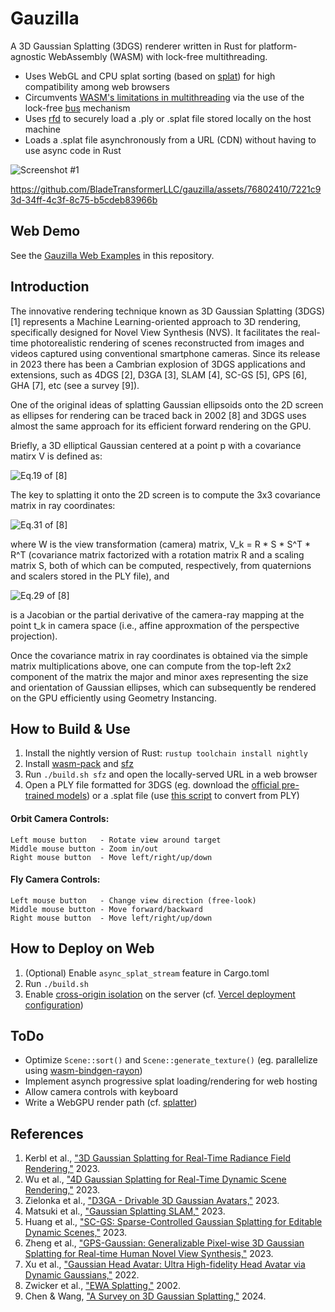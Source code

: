 # Gauzilla
A 3D Gaussian Splatting (3DGS) renderer written in Rust for platform-agnostic WebAssembly (WASM) with lock-free multithreading.
* Uses WebGL and CPU splat sorting (based on [splat](https://github.com/antimatter15/splat)) for high compatibility among web browsers
* Circumvents [WASM's limitations in multithreading](https://rustwasm.github.io/2018/10/24/multithreading-rust-and-wasm.html) via the use of the lock-free [bus](https://github.com/jonhoo/bus) mechanism
* Uses [rfd](https://github.com/PolyMeilex/rfd) to securely load a .ply or .splat file stored locally on the host machine
* Loads a .splat file asynchronously from a URL (CDN) without having to use async code in Rust


![Screenshot #1](images/gauzilla_01.png?raw=true "Screenshot #1")

https://github.com/BladeTransformerLLC/gauzilla/assets/76802410/7221c93d-34ff-4c3f-8c75-b5cdeb83966b


## Web Demo
See the [Gauzilla Web Examples](https://github.com/BladeTransformerLLC/gauzilla/tree/main/examples) in this repository.


## Introduction
The innovative rendering technique known as 3D Gaussian Splatting (3DGS) [1] represents a Machine Learning-oriented approach to 3D rendering, specifically designed for Novel View Synthesis (NVS). It facilitates the real-time photorealistic rendering of scenes reconstructed from images and videos captured using conventional smartphone cameras. Since its release in 2023 there has been a Cambrian explosion of 3DGS applications and extensions, such as 4DGS [2], D3GA [3], SLAM [4], SC-GS [5], GPS [6], GHA [7], etc (see a survey [9]).

One of the original ideas of splatting Gaussian ellipsoids onto the 2D screen as ellipses for rendering can be traced back in 2002 [8] and 3DGS uses almost the same approach for its efficient forward rendering on the GPU.

Briefly, a 3D elliptical Gaussian centered at a point p with a covariance matirx V is defined as:

![Eq.19 of [8]](images/eq19.png?raw=true "Eq.19 of [8]")

The key to splatting it onto the 2D screen is to compute the 3x3 covariance matrix in ray coordinates:

![Eq.31 of [8]](images/eq31.png?raw=true "Eq.31 of [8]")

where W is the view transformation (camera) matrix, V_k = R * S * S^T * R^T (covariance matrix factorized with a rotation matrix R and a scaling matrix S, both of which can be computed, respectively, from quaternions and scalers stored in the PLY file), and

![Eq.29 of [8]](images/eq29.png?raw=true "Eq.29 of [8]")

is a Jacobian or the partial derivative of the camera-ray mapping at the point t_k in camera space (i.e., affine approxmation of the perspective projection).

Once the covariance matrix in ray coordinates is obtained via the simple matrix multiplications above, one can compute from the top-left 2x2 component of the matrix the major and minor axes representing the size and orientation of Gaussian ellipses, which can subsequently be rendered on the GPU efficiently using Geometry Instancing.


## How to Build & Use
1. Install the nightly version of Rust: `rustup toolchain install nightly`
2. Install [wasm-pack](https://rustwasm.github.io/wasm-pack/installer/) and [sfz](https://github.com/weihanglo/sfz)
3. Run `./build.sh sfz` and open the locally-served URL in a web browser
4. Open a PLY file formatted for 3DGS (eg. download the [official pre-trained models](https://repo-sam.inria.fr/fungraph/3d-gaussian-splatting/datasets/pretrained/models.zip)) or a .splat file (use [this script](https://github.com/antimatter15/splat/blob/main/convert.py) to convert from PLY)

#### Orbit Camera Controls:
```
Left mouse button   - Rotate view around target
Middle mouse button - Zoom in/out
Right mouse button  - Move left/right/up/down
```

#### Fly Camera Controls:
```
Left mouse button   - Change view direction (free-look)
Middle mouse button - Move forward/backward
Right mouse button  - Move left/right/up/down
```

## How to Deploy on Web
1. (Optional) Enable `async_splat_stream` feature in Cargo.toml
2. Run `./build.sh`
3. Enable [cross-origin isolation](https://developer.chrome.com/blog/enabling-shared-array-buffer/) on the server (cf. [Vercel deployment configuration](https://github.com/BladeTransformerLLC/gauzilla_vercel/blob/main/vercel.json))


## ToDo
* Optimize `Scene::sort()` and `Scene::generate_texture()` (eg. parallelize using [wasm-bindgen-rayon](https://github.com/GoogleChromeLabs/wasm-bindgen-rayon))
* Implement asynch progressive splat loading/rendering for web hosting
* Allow camera controls with keyboard
* Write a WebGPU render path (cf. [splatter](https://github.com/Lichtso/splatter))


## References
1. Kerbl et al., ["3D Gaussian Splatting for Real-Time Radiance Field Rendering,"](https://repo-sam.inria.fr/fungraph/3d-gaussian-splatting/) 2023.
2. Wu et al., ["4D Gaussian Splatting for Real-Time Dynamic Scene Rendering,"](https://guanjunwu.github.io/4dgs/) 2023.
3. Zielonka et al., ["D3GA - Drivable 3D Gaussian Avatars,"](https://zielon.github.io/d3ga/) 2023.
4. Matsuki et al., ["Gaussian Splatting SLAM,"](https://rmurai.co.uk/projects/GaussianSplattingSLAM/) 2023.
5. Huang et al., ["SC-GS: Sparse-Controlled Gaussian Splatting for Editable Dynamic Scenes,"](https://yihua7.github.io/SC-GS-web/) 2023.
6. Zheng et al., ["GPS-Gaussian: Generalizable Pixel-wise 3D Gaussian Splatting for Real-time Human Novel View Synthesis,"](https://shunyuanzheng.github.io/GPS-Gaussian) 2023.
7. Xu et al., ["Gaussian Head Avatar: Ultra High-fidelity Head Avatar via Dynamic Gaussians,"](https://yuelangx.github.io/gaussianheadavatar/) 2022.
8. Zwicker et al., ["EWA Splatting,"](https://vcg.seas.harvard.edu/publications/ewa-splatting) 2002.
9. Chen & Wang, ["A Survey on 3D Gaussian Splatting,"](https://arxiv.org/abs/2401.03890) 2024.
